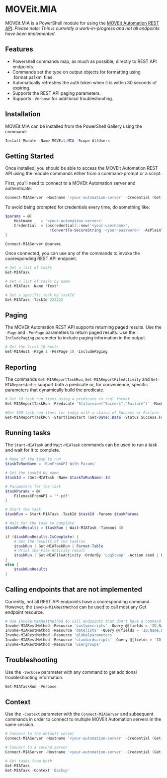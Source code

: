 # MOVEit.MIA
MOVEit.MIA is a PowerShell module for using the [MOVEit Automation REST API](https://docs.ipswitch.com/MOVEit/Automation2020/API/REST-API/index.html).  *Please note: This is currently a work-in-progress and not all endpoints have been implemented.*

## Features
- Powershell commands map, as much as possible, directly to REST API endpoints.
- Commands set the type on output objects for formatting using .format.ps1xml files.
- Automatically refreshes the auth token when it is within 30 seconds of expiring.
- Supports the REST API paging parameters.
- Supports `-Verbose` for additional troubleshooting.

## Installation
MOVEit.MIA can be installed from the PowerShell Gallery using the command:
```powershell
Install-Module -Name MOVEit.MIA -Scope AllUsers
```
## Getting Started
Once installed, you should be able to access the MOVEit Automation REST API using the module commands either from a command-prompt or a script.

First, you'll need to connect to a MOVEit Automation server and authenticate:
```powershell
Connect-MIAServer -Hostname '<your-automation-server' -Credential (Get-Credential)
```
To avoid being prompted for credentials every time, do something like:
```powershell
$params = @{
    Hostname    = '<your-automation-server>'
    Credential  = [pscredential]::new('<your-username>',
                    (ConvertTo-SecureString '<your-password>' -AsPlainText))
}

Connect-MIAServer @params
```
Once connected, you can use any of the commands to invoke the cooresponding REST API endpoint.
```powershell
# Get a list of tasks
Get-MIATask
```
```powershell
# Get a list of tasks by name
Get-MIATask -Name *Test*
```
```powershell
# Get a specific task by taskId
Get-MIATask -TaskId 222222
```
## Paging
The MOVEit Automation REST API supports returning paged results.  Use the `-Page` and `-PerPage` parameters to return paged results.  Use the `-IncludePaging` parameter to include paging information in the output.
```powershell
# Get the first 10 hosts
Get-MIAHost -Page 1 -PerPage 10 -IncludePaging
```
## Reporting
The commands `Get-MIAReportTaskRun`, `Get-MIAReportFileActivity` and `Get-MIAReportAudit` support both a predicate or, for convenience, specific parameters that dynamically build the predicate.
```powershell
# Get 10 task run items using a predicate in rsql format
Get-MIAReportTaskRun -Predicate 'Status=in=("Success","Failure")' -MaxCount 10       
```
```powershell
#Get 100 task run items for today with a status of Success or Failure
Get-MIAReportTaskRun -StartTimeStart (Get-Date).Date -Status Success,Failure        
```
## Running tasks
The `Start-MIATask` and `Wait-MIATask` commands can be used to run a task and wait for it to complete.
```powershell
# Name of the task to run
$taskToRunName = 'RunFromAPI With Params'

# Get the taskId by name
$taskId = (Get-MIATask -Name $taskToRunName).Id

# Parameters for the task
$taskParams = @{
    FilemaskFromAPI = '*.pdf'
}

# Start the task
$taskRun = Start-MIATask -TaskId $taskId -Params $taskParams

# Wait for the task to complete
$taskRunResults = $taskRun | Wait-MIATask -Timeout 30

if ($taskRunResults.IsComplete) {
    # Get the results of the taskrun
    $taskRun | Get-MIATaskRun | Format-Table
    # Print the File Activity result
    $taskRun | Get-MIAFileActivity -OrderBy 'LogStamp' -Action send | Format-Table
}
else {
    $taskRunResults
}
```

## Calling endpoints that are not implemented
Currently, not all REST API endpoints have a cooresponding command.  However, the `Invoke-MIARestMethod` can be used to call most any Get endpoint resource.
```powershell
# Use Invoke-MIARestMethod to call endpoints that don't have a command
Invoke-MIARestMethod -Resource 'customscripts' -Query @{fields = 'ID,Name,Description'}
Invoke-MIARestMethod -Resource 'datelists' -Query @{fields = 'ID,Name,Description'}
Invoke-MIARestMethod -Resource 'globalparameters'
Invoke-MIARestMethod -Resource 'standardscripts' -Query @{fields = 'ID,Name,Description'}
Invoke-MIARestMethod -Resource 'usergroups'
```
## Troubleshooting
Use the `-Verbose` parameter with any command to get additional troubleshooting information.
```powershell
Get-MIATaskRun -Verbose
```

## Context
Use the `-Context` parameter with the `Connect-MIAServer` and subsequent commands in order to connect to multiple MOVEit Automation servers in the same session.
```powershell
# Connect to the default server
Connect-MIAServer -Hostname '<your-automation-server' -Credential (Get-Credential)

# Connect to a second server
Connect-MIAServer -Hostname '<your-automation-server' -Credential (Get-Credential) -Context 'Backup'

# Get tasks from both
Get-MIATask
Get-MIATask -Context 'Backup'
```